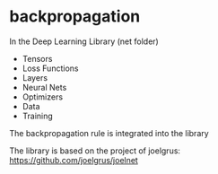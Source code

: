 # backpropagation
In the Deep Learning Library (net folder)
* Tensors
* Loss Functions
* Layers
* Neural Nets
* Optimizers
* Data
* Training

The backpropagation rule is integrated into the library

The library is based on the project of joelgrus: https://github.com/joelgrus/joelnet
